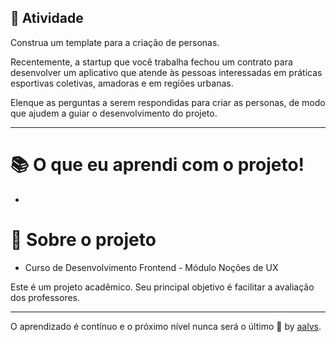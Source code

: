 ## 🚀 Atividade

Construa um template para a criação de personas.

Recentemente, a startup que você trabalha fechou um contrato para desenvolver um aplicativo que atende às pessoas interessadas em práticas esportivas coletivas, amadoras e em regiões urbanas.

Elenque as perguntas a serem respondidas para criar as personas, de modo que ajudem a guiar o desenvolvimento do projeto.

---

# 📚 O que eu aprendi com o projeto!

- 


# 📝 Sobre o projeto

- Curso de Desenvolvimento Frontend - Módulo Noções de UX

Este é um projeto acadêmico. Seu principal objetivo é facilitar a avaliação dos professores.

---

O aprendizado é contínuo e o próximo nível nunca será o último 🚀 by [aalvs](https://app.rocketseat.com.br/me/aalvs).
